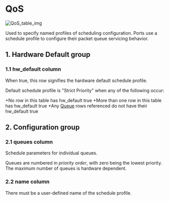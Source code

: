 # QoS

![QoS_table_img](http://www.plantuml.com/plantuml/img/SoWkIImgAStDuIf8JCvEJ4zLK0hApozH24bCoaajLbAevb80WkISnE9YXS3yO0KR6mMD49sSpFICalIYrDGyJGKxEoGbmPN59Qcvs5NLSd5150Na5vLWLy85bjBLjGFPnGKr3CRbSaZDIm6v5000)

Used to specify named profiles of scheduling configuration. Ports use a schedule
profile to configure their packet queue servicing behavior.

## 1. Hardware Default group

### 1.1 hw_default column

When true, this row signifies the hardware default schedule profile.

Default schedule profile is "Strict Priority" when any of the following occur:

+No row in this table has hw_default true +More than one row in this table has
hw_default true +Any [Queue](queue.html) rows referenced do not have their hw_default
true

## 2. Configuration group

### 2.1 queues column

Schedule parameters for individual queues.

Queues are numbered in *priority order*, with zero being the lowest priority.
The maximum number of queues is hardware dependent.

### 2.2 name column

There must be a user-defined name of the schedule profile.

